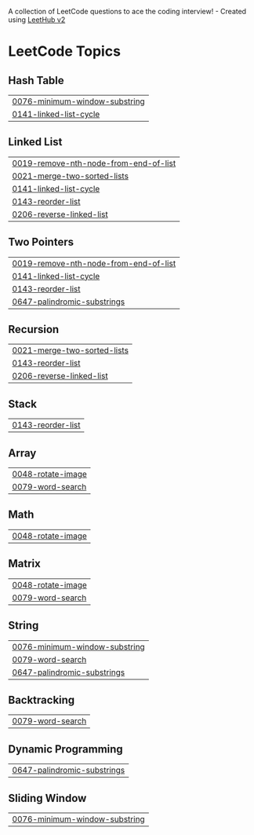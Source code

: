 A collection of LeetCode questions to ace the coding interview! - Created using [LeetHub v2](https://github.com/arunbhardwaj/LeetHub-2.0)
<!---LeetCode Topics Start-->
# LeetCode Topics
## Hash Table
|  |
| ------- |
| [0076-minimum-window-substring](https://github.com/sandhiyasureshm/Sandhiya-leetcode/tree/master/0076-minimum-window-substring) |
| [0141-linked-list-cycle](https://github.com/sandhiyasureshm/Sandhiya-leetcode/tree/master/0141-linked-list-cycle) |
## Linked List
|  |
| ------- |
| [0019-remove-nth-node-from-end-of-list](https://github.com/sandhiyasureshm/Sandhiya-leetcode/tree/master/0019-remove-nth-node-from-end-of-list) |
| [0021-merge-two-sorted-lists](https://github.com/sandhiyasureshm/Sandhiya-leetcode/tree/master/0021-merge-two-sorted-lists) |
| [0141-linked-list-cycle](https://github.com/sandhiyasureshm/Sandhiya-leetcode/tree/master/0141-linked-list-cycle) |
| [0143-reorder-list](https://github.com/sandhiyasureshm/Sandhiya-leetcode/tree/master/0143-reorder-list) |
| [0206-reverse-linked-list](https://github.com/sandhiyasureshm/Sandhiya-leetcode/tree/master/0206-reverse-linked-list) |
## Two Pointers
|  |
| ------- |
| [0019-remove-nth-node-from-end-of-list](https://github.com/sandhiyasureshm/Sandhiya-leetcode/tree/master/0019-remove-nth-node-from-end-of-list) |
| [0141-linked-list-cycle](https://github.com/sandhiyasureshm/Sandhiya-leetcode/tree/master/0141-linked-list-cycle) |
| [0143-reorder-list](https://github.com/sandhiyasureshm/Sandhiya-leetcode/tree/master/0143-reorder-list) |
| [0647-palindromic-substrings](https://github.com/sandhiyasureshm/Sandhiya-leetcode/tree/master/0647-palindromic-substrings) |
## Recursion
|  |
| ------- |
| [0021-merge-two-sorted-lists](https://github.com/sandhiyasureshm/Sandhiya-leetcode/tree/master/0021-merge-two-sorted-lists) |
| [0143-reorder-list](https://github.com/sandhiyasureshm/Sandhiya-leetcode/tree/master/0143-reorder-list) |
| [0206-reverse-linked-list](https://github.com/sandhiyasureshm/Sandhiya-leetcode/tree/master/0206-reverse-linked-list) |
## Stack
|  |
| ------- |
| [0143-reorder-list](https://github.com/sandhiyasureshm/Sandhiya-leetcode/tree/master/0143-reorder-list) |
## Array
|  |
| ------- |
| [0048-rotate-image](https://github.com/sandhiyasureshm/Sandhiya-leetcode/tree/master/0048-rotate-image) |
| [0079-word-search](https://github.com/sandhiyasureshm/Sandhiya-leetcode/tree/master/0079-word-search) |
## Math
|  |
| ------- |
| [0048-rotate-image](https://github.com/sandhiyasureshm/Sandhiya-leetcode/tree/master/0048-rotate-image) |
## Matrix
|  |
| ------- |
| [0048-rotate-image](https://github.com/sandhiyasureshm/Sandhiya-leetcode/tree/master/0048-rotate-image) |
| [0079-word-search](https://github.com/sandhiyasureshm/Sandhiya-leetcode/tree/master/0079-word-search) |
## String
|  |
| ------- |
| [0076-minimum-window-substring](https://github.com/sandhiyasureshm/Sandhiya-leetcode/tree/master/0076-minimum-window-substring) |
| [0079-word-search](https://github.com/sandhiyasureshm/Sandhiya-leetcode/tree/master/0079-word-search) |
| [0647-palindromic-substrings](https://github.com/sandhiyasureshm/Sandhiya-leetcode/tree/master/0647-palindromic-substrings) |
## Backtracking
|  |
| ------- |
| [0079-word-search](https://github.com/sandhiyasureshm/Sandhiya-leetcode/tree/master/0079-word-search) |
## Dynamic Programming
|  |
| ------- |
| [0647-palindromic-substrings](https://github.com/sandhiyasureshm/Sandhiya-leetcode/tree/master/0647-palindromic-substrings) |
## Sliding Window
|  |
| ------- |
| [0076-minimum-window-substring](https://github.com/sandhiyasureshm/Sandhiya-leetcode/tree/master/0076-minimum-window-substring) |
<!---LeetCode Topics End-->